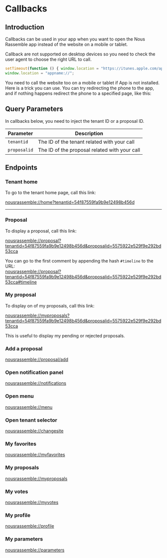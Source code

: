 # Callbacks

## Introduction


Callbacks can be used in your app when you want to open the Nous Rassemble app instead of the website on a mobile or tablet.

<aside class="warning">
Callback are not supported on desktop devices so you need to check the user agent to choose the right URL to call.
</aside>

```js
setTimeout(function () { window.location = "https://itunes.apple.com/appdir"; }, 25);
window.location = "appname://";
```

<aside class="notice">
You need to call the website too on a mobile or tablet if App is not installed.
Here is a trick you can use.
You can try redirecting the phone to the app, and if nothing happens redirect the phone to a specified page, like this:
</aside>


## Query Parameters

In callbacks below, you need to inject the tenant ID or a proposal ID.

Parameter | Description
--------- | -----------
`tenantid`  | The ID of the tenant related with your call
`proposalid` | The ID of the proposal related with your call


## Endpoints

### Tenant home

To go to the tenant home page, call this link:

<nousrassemble://home?tenantid=54f87559fa9b9e12498b456d>

---

### Proposal

To display a proposal, call this link:

<nousrassemble://proposal?tenantid=54f87559fa9b9e12498b456d&proposalid=5575922e529f9e292bd53cca>

<aside class="notice">
You can go to the first comment by appending the hash <code>#timeline</code> to the URL:<br/>
<a href="nousrassemble://proposal?tenantid=54f87559fa9b9e12498b456d&proposalid=5575922e529f9e292bd53cca#timeline">nousrassemble://proposal?tenantid=54f87559fa9b9e12498b456d&proposalid=5575922e529f9e292bd53cca#timeline</a>
</aside>


### My proposal

To display on of my proposals, call this link:

<nousrassemble://myproposals?tenantid=54f87559fa9b9e12498b456d&proposalid=5575922e529f9e292bd53cca>

<aside class="notice">
This is useful to display my pending or rejected proposals.
</aside>

### Add a proposal

<nousrassemble://proposal/add>

### Open notification panel

<nousrassemble://notifications>

### Open menu

<nousrassemble://menu>

### Open tenant selector

<nousrassemble://changesite>

### My favorites

<nousrassemble://myfavorites>

### My proposals

<nousrassemble://myproposals>

### My votes

<nousrassemble://myvotes>

### My profile

<nousrassemble://profile>

### My parameters

<nousrassemble://parameters>